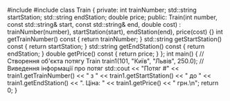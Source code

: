 #include <iostream>
#include <string>
class Train {
private:
    int trainNumber;
    std::string startStation;
    std::string endStation;
    double price;
public:
    Train(int number, const std::string& start, const std::string& end, double cost)
        : trainNumber(number), startStation(start), endStation(end), price(cost) {}
    int getTrainNumber() const { return trainNumber; }
    std::string getStartStation() const { return startStation; }
    std::string getEndStation() const { return endStation; }
    double getPrice() const { return price; }
};
int main() {
    // Створення об'єкта потягу
    Train train1(101, "Київ", "Львів", 250.0);
    // Виведення інформації про потяг
    std::cout << "Потяг #" << train1.getTrainNumber() << " з " << train1.getStartStation()
              << " до " << train1.getEndStation() << ". Ціна: " << train1.getPrice() << " грн.\n";
    return 0;
}
